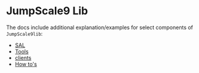 # JumpScale9 Lib

The docs include additional explanation/examples for select components of `JumpScale9lib`:

- [SAL](SAL/README.md)
- [Tools](tools/README.md)
- [clients](clients/README.md)
- [How to's](Howto/README.md)

